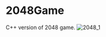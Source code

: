 # 2048Game

C++ version of 2048 game.
![2048_1](https://user-images.githubusercontent.com/72929760/200706457-c7268b75-7d4e-4216-86cd-c3c34ad5410b.png)
